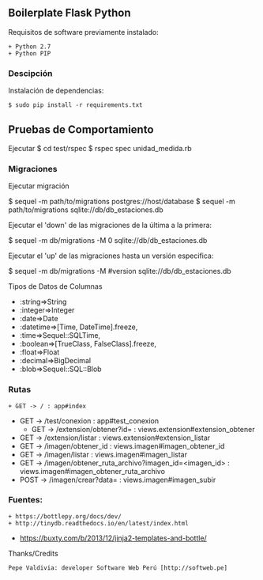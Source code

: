 ## Boilerplate Flask Python

Requisitos de software previamente instalado:

	+ Python 2.7
	+ Python PIP

### Descipción

Instalación de dependencias:

	$ sudo pip install -r requirements.txt

## Pruebas de Comportamiento

Ejecutar
  $ cd test/rspec
  $ rspec spec unidad_medida.rb

### Migraciones

Ejecutar migración

  $ sequel -m path/to/migrations postgres://host/database
  $ sequel -m path/to/migrations sqlite://db/db_estaciones.db

Ejecutar el 'down' de las migraciones de la última a la primera:

  $ sequel -m db/migrations -M 0 sqlite://db/db_estaciones.db

Ejecutar el 'up' de las migraciones hasta un versión especifica:

  $ sequel -m db/migrations -M #version sqlite://db/db_estaciones.db

Tipos de Datos de Columnas

  + :string=>String
  + :integer=>Integer
  + :date=>Date
  + :datetime=>[Time, DateTime].freeze, 
  + :time=>Sequel::SQLTime, 
  + :boolean=>[TrueClass, FalseClass].freeze, 
  + :float=>Float
  + :decimal=>BigDecimal
  + :blob=>Sequel::SQL::Blob

### Rutas

	+ GET -> / : app#index
  + GET -> /test/conexion : app#test_conexion
	+ GET -> /extension/obtener?id=<id> : views.extension#extension_obtener
  + GET -> /extension/listar : views.extension#extension_listar
  + GET -> /imagen/obtener_id : views.imagen#imagen_obtener_id
  + GET -> /imagen/listar : views.imagen#imagen_listar
  + GET -> /imagen/obtener_ruta_archivo?imagen_id=<imagen_id> : views.imagen#imagen_obtener_ruta_archivo
  + POST -> /imagen/crear?data=<data> : views.imagen#imagen_subir

### Fuentes:

	+ https://bottlepy.org/docs/dev/
	+ http://tinydb.readthedocs.io/en/latest/index.html
  + https://buxty.com/b/2013/12/jinja2-templates-and-bottle/

Thanks/Credits

    Pepe Valdivia: developer Software Web Perú [http://softweb.pe]
